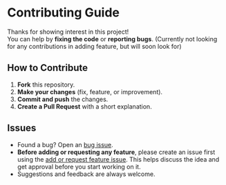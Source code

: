 # Contributing Guide

Thanks for showing interest in this project!  
You can help by **fixing the code** or **reporting bugs**. (Currently not looking for any contributions in adding feature, but will soon look for)

## How to Contribute

1. **Fork** this repository.
2. **Make your changes** (fix, feature, or improvement).
3. **Commit and push** the changes.
4. **Create a Pull Request** with a short explanation.

## Issues

- Found a bug? Open an [bug issue](https://github.com/obitouka/InstagramPrivSniffer/issues).
- **Before adding or requesting any feature**, please create an issue first using the [add or request feature issue](https://github.com/obitouka/InstagramPrivSniffer/issues). This helps discuss the idea and get approval before you start working on it.
- Suggestions and feedback are always welcome.

